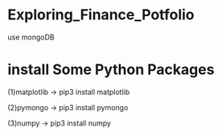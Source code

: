 # Exploring_Finance_Potfolio

use mongoDB

# install Some Python Packages

(1)matplotlib
-> pip3 install matplotlib

(2)pymongo
-> pip3 install pymongo

(3)numpy
-> pip3 install numpy
